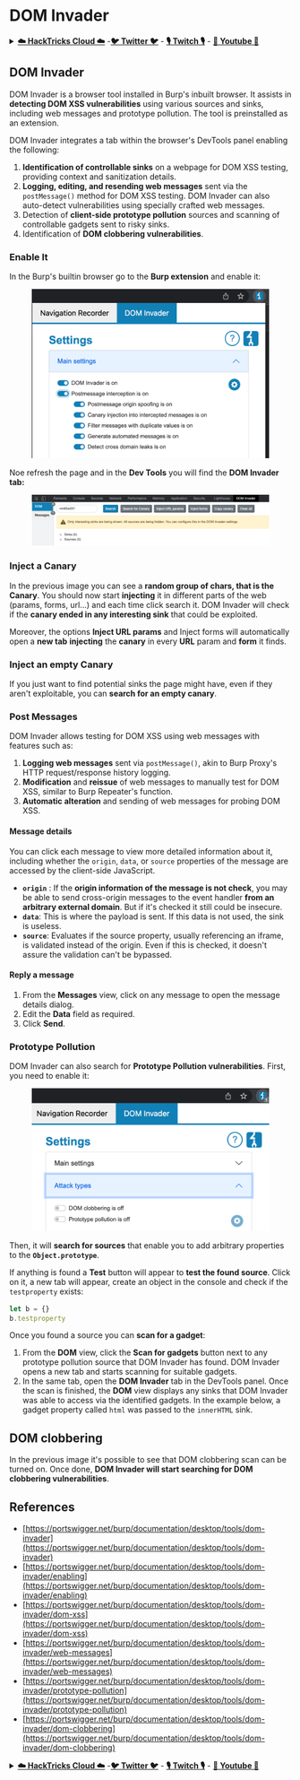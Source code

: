 # DOM Invader

<details>

<summary><a href="https://cloud.hacktricks.xyz/pentesting-cloud/pentesting-cloud-methodology"><strong>☁️ HackTricks Cloud ☁️</strong></a> -<a href="https://twitter.com/hacktricks_live"><strong>🐦 Twitter 🐦</strong></a> - <a href="https://www.twitch.tv/hacktricks_live/schedule"><strong>🎙️ Twitch 🎙️</strong></a> - <a href="https://www.youtube.com/@hacktricks_LIVE"><strong>🎥 Youtube 🎥</strong></a></summary>

* Do you work in a **cybersecurity company**? Do you want to see your **company advertised in HackTricks**? or do you want to have access to the **latest version of the PEASS or download HackTricks in PDF**? Check the [**SUBSCRIPTION PLANS**](https://github.com/sponsors/carlospolop)!
* Discover [**The PEASS Family**](https://opensea.io/collection/the-peass-family), our collection of exclusive [**NFTs**](https://opensea.io/collection/the-peass-family)
* Get the [**official PEASS & HackTricks swag**](https://peass.creator-spring.com)
* **Join the** [**💬**](https://emojipedia.org/speech-balloon/) [**Discord group**](https://discord.gg/hRep4RUj7f) or the [**telegram group**](https://t.me/peass) or **follow** me on **Twitter** [**🐦**](https://github.com/carlospolop/hacktricks/tree/7af18b62b3bdc423e11444677a6a73d4043511e9/\[https:/emojipedia.org/bird/README.md)[**@carlospolopm**](https://twitter.com/hacktricks\_live)**.**
* **Share your hacking tricks by submitting PRs to the** [**hacktricks repo**](https://github.com/carlospolop/hacktricks) **and** [**hacktricks-cloud repo**](https://github.com/carlospolop/hacktricks-cloud).

</details>

## DOM Invader

DOM Invader is a browser tool installed in Burp's inbuilt browser. It assists in **detecting DOM XSS vulnerabilities** using various sources and sinks, including web messages and prototype pollution. The tool is preinstalled as an extension.

DOM Invader integrates a tab within the browser's DevTools panel enabling the following:

1. **Identification of controllable sinks** on a webpage for DOM XSS testing, providing context and sanitization details.
2. **Logging, editing, and resending web messages** sent via the `postMessage()` method for DOM XSS testing. DOM Invader can also auto-detect vulnerabilities using specially crafted web messages.
3. Detection of **client-side prototype pollution** sources and scanning of controllable gadgets sent to risky sinks.
4. Identification of **DOM clobbering vulnerabilities**.

### Enable It

In the Burp's builtin browser go to the **Burp extension** and enable it:

<figure><img src="../../.gitbook/assets/image (4) (1).png" alt=""><figcaption></figcaption></figure>

Noe refresh the page and in the **Dev Tools** you will find the **DOM Invader tab:**

<figure><img src="../../.gitbook/assets/image (3).png" alt=""><figcaption></figcaption></figure>

### Inject a Canary

In the previous image you can see a **random group of chars, that is the Canary**. You should now start **injecting** it in different parts of the web (params, forms, url...) and each time click search it. DOM Invader will check if the **canary ended in any interesting sink** that could be exploited.

Moreover, the options **Inject URL params** and Inject forms will automatically open a **new tab** **injecting** the **canary** in every **URL** param and **form** it finds.

### Inject an empty Canary

If you just want to find potential sinks the page might have, even if they aren't exploitable, you can **search for an empty canary**.

### Post Messages

DOM Invader allows testing for DOM XSS using web messages with features such as:

1. **Logging web messages** sent via `postMessage()`, akin to Burp Proxy's HTTP request/response history logging.
2. **Modification** and **reissue** of web messages to manually test for DOM XSS, similar to Burp Repeater's function.
3. **Automatic alteration** and sending of web messages for probing DOM XSS.

#### Message details

You can click each message to view more detailed information about it, including whether the `origin`, `data`, or `source` properties of the message are accessed by the client-side JavaScript.

* **`origin`** : If the **origin information of the message is not check**, you may be able to send cross-origin messages to the event handler **from an arbitrary external domain**. But if it's checked it still could be insecure.
* **`data`**: This is where the payload is sent. If this data is not used, the sink is useless.
* **`source`**: Evaluates if the source property, usually referencing an iframe, is validated instead of the origin. Even if this is checked, it doesn't assure the validation can't be bypassed.

#### Reply a message

1. From the **Messages** view, click on any message to open the message details dialog.
2. Edit the **Data** field as required.
3. Click **Send**.

### Prototype Pollution

DOM Invader can also search for **Prototype Pollution vulnerabilities**. First, you need to enable it:

<figure><img src="../../.gitbook/assets/image (5).png" alt=""><figcaption></figcaption></figure>

Then, it will **search for sources** that enable you to add arbitrary properties to the **`Object.prototype`**.

If anything is found a **Test** button will appear to **test the found source**. Click on it, a new tab will appear, create an object in the console and check if the `testproperty` exists:

```javascript
let b = {}
b.testproperty
```

Once you found a source you can **scan for a gadget**:

1. From the **DOM** view, click the **Scan for gadgets** button next to any prototype pollution source that DOM Invader has found. DOM Invader opens a new tab and starts scanning for suitable gadgets.
2. In the same tab, open the **DOM Invader** tab in the DevTools panel. Once the scan is finished, the **DOM** view displays any sinks that DOM Invader was able to access via the identified gadgets. In the example below, a gadget property called `html` was passed to the `innerHTML` sink.

## DOM clobbering

In the previous image it's possible to see that DOM clobbering scan can be turned on. Once done, **DOM Invader will start searching for DOM clobbering vulnerabilities**.

## References

* [https://portswigger.net/burp/documentation/desktop/tools/dom-invader](https://portswigger.net/burp/documentation/desktop/tools/dom-invader)
* [https://portswigger.net/burp/documentation/desktop/tools/dom-invader/enabling](https://portswigger.net/burp/documentation/desktop/tools/dom-invader/enabling)
* [https://portswigger.net/burp/documentation/desktop/tools/dom-invader/dom-xss](https://portswigger.net/burp/documentation/desktop/tools/dom-invader/dom-xss)
* [https://portswigger.net/burp/documentation/desktop/tools/dom-invader/web-messages](https://portswigger.net/burp/documentation/desktop/tools/dom-invader/web-messages)
* [https://portswigger.net/burp/documentation/desktop/tools/dom-invader/prototype-pollution](https://portswigger.net/burp/documentation/desktop/tools/dom-invader/prototype-pollution)
* [https://portswigger.net/burp/documentation/desktop/tools/dom-invader/dom-clobbering](https://portswigger.net/burp/documentation/desktop/tools/dom-invader/dom-clobbering)

<details>

<summary><a href="https://cloud.hacktricks.xyz/pentesting-cloud/pentesting-cloud-methodology"><strong>☁️ HackTricks Cloud ☁️</strong></a> -<a href="https://twitter.com/hacktricks_live"><strong>🐦 Twitter 🐦</strong></a> - <a href="https://www.twitch.tv/hacktricks_live/schedule"><strong>🎙️ Twitch 🎙️</strong></a> - <a href="https://www.youtube.com/@hacktricks_LIVE"><strong>🎥 Youtube 🎥</strong></a></summary>

* Do you work in a **cybersecurity company**? Do you want to see your **company advertised in HackTricks**? or do you want to have access to the **latest version of the PEASS or download HackTricks in PDF**? Check the [**SUBSCRIPTION PLANS**](https://github.com/sponsors/carlospolop)!
* Discover [**The PEASS Family**](https://opensea.io/collection/the-peass-family), our collection of exclusive [**NFTs**](https://opensea.io/collection/the-peass-family)
* Get the [**official PEASS & HackTricks swag**](https://peass.creator-spring.com)
* **Join the** [**💬**](https://emojipedia.org/speech-balloon/) [**Discord group**](https://discord.gg/hRep4RUj7f) or the [**telegram group**](https://t.me/peass) or **follow** me on **Twitter** [**🐦**](https://github.com/carlospolop/hacktricks/tree/7af18b62b3bdc423e11444677a6a73d4043511e9/\[https:/emojipedia.org/bird/README.md)[**@carlospolopm**](https://twitter.com/hacktricks\_live)**.**
* **Share your hacking tricks by submitting PRs to the** [**hacktricks repo**](https://github.com/carlospolop/hacktricks) **and** [**hacktricks-cloud repo**](https://github.com/carlospolop/hacktricks-cloud).

</details>

